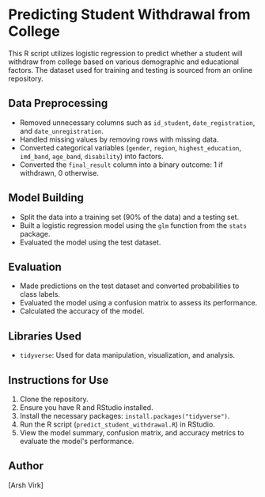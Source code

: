 # Predicting Student Withdrawal from College

This R script utilizes logistic regression to predict whether a student will withdraw from college based on various demographic and educational factors. The dataset used for training and testing is sourced from an online repository.

## Data Preprocessing

- Removed unnecessary columns such as `id_student`, `date_registration`, and `date_unregistration`.
- Handled missing values by removing rows with missing data.
- Converted categorical variables (`gender`, `region`, `highest_education`, `imd_band`, `age_band`, `disability`) into factors.
- Converted the `final_result` column into a binary outcome: 1 if withdrawn, 0 otherwise.

## Model Building

- Split the data into a training set (90% of the data) and a testing set.
- Built a logistic regression model using the `glm` function from the `stats` package.
- Evaluated the model using the test dataset.
  
## Evaluation

- Made predictions on the test dataset and converted probabilities to class labels.
- Evaluated the model using a confusion matrix to assess its performance.
- Calculated the accuracy of the model.

## Libraries Used

- `tidyverse`: Used for data manipulation, visualization, and analysis.

## Instructions for Use

1. Clone the repository.
2. Ensure you have R and RStudio installed.
3. Install the necessary packages: `install.packages("tidyverse")`.
4. Run the R script (`predict_student_withdrawal.R`) in RStudio.
5. View the model summary, confusion matrix, and accuracy metrics to evaluate the model's performance.

## Author

[Arsh Virk]

